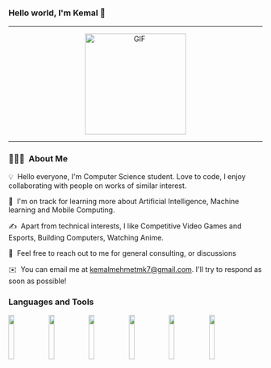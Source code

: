 ### Hello world, I'm Kemal 👋 

-----

<p align="center">
<img alt="GIF" src="https://c.tenor.com/ys6m-Ec9tFcAAAAd/kabuto-yakushi-naruto.gif" width = 200/>
</p>

-----

### 👨🏻‍💻 &nbsp;About Me

💡 &nbsp;Hello everyone, I'm Computer Science student. Love to code, I enjoy collaborating with people on works of similar interest. 

🌱 &nbsp;I'm on track for learning more about Artificial Intelligence, Machine learning and Mobile Computing.

✍️ &nbsp;Apart from technical interests, I like Competitive Video Games and Esports, Building Computers, Watching Anime.

💬 &nbsp;Feel free to reach out to me for general consulting, or discussions 

✉️ &nbsp;You can email me at kemalmehmetmk7@gmail.com. I'll try to respond as soon as possible!
<!---📄 &nbsp;You can check my [Resume](https://drive.google.com/file/d/1K4-g2LlUJFHv-JzBtrBBSeBOUiRN1-iQ/view?usp=sharing) for more details about work experience.
--->
### Languages and Tools

<p>
 
<code><img width="15%" src="https://seeklogo.com/images/C/c-programming-language-logo-9B32D017B1-seeklogo.com.png"></code>
<code><img width="15%" src="https://seeklogo.com/images/C/c-logo-43CE78FF9C-seeklogo.com.png"></code>
<code><img width="15%" src="https://cdn-icons-png.flaticon.com/512/226/226777.png"></code>
<code><img width="15%" src="https://cdn-icons-png.flaticon.com/512/1387/1387537.png"></code>
<code><img width="15%" src="https://cdn-icons.flaticon.com/png/512/1240/premium/1240970.png?token=exp=1643834164~hmac=1246f8aa068685e6be0addd52338575b
"></code>
<code><img width="15%" src="https://cdn-icons-png.flaticon.com/512/1051/1051326.png"></code>
